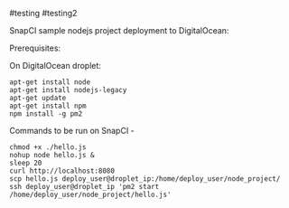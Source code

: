 #testing
#testing2

SnapCI sample nodejs project deployment to DigitalOcean:

Prerequisites:

On DigitalOcean droplet:

```
apt-get install node
apt-get install nodejs-legacy
apt-get update
apt-get install npm
npm install -g pm2
```

Commands to be run on SnapCI -

```
chmod +x ./hello.js
nohup node hello.js &
sleep 20
curl http://localhost:8080
scp hello.js deploy_user@droplet_ip:/home/deploy_user/node_project/
ssh deploy_user@droplet_ip 'pm2 start /home/deploy_user/node_project/hello.js'
```
